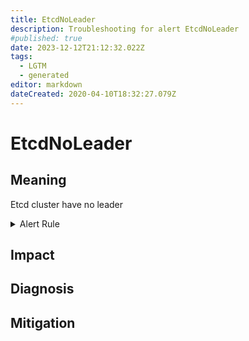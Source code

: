 ```yaml
---
title: EtcdNoLeader
description: Troubleshooting for alert EtcdNoLeader
#published: true
date: 2023-12-12T21:12:32.022Z
tags: 
  - LGTM
  - generated
editor: markdown
dateCreated: 2020-04-10T18:32:27.079Z
---
```


# EtcdNoLeader

## Meaning
[//]: # "Short paragraph that explains what the alert means"
Etcd cluster have no leader

<details>
  <summary>Alert Rule</summary>

{{% rule "etcd/etcd-internal.yml" "EtcdNoLeader" %}}

<!-- Rule when generated

```yaml
alert: EtcdNoLeader
expr: etcd_server_has_leader == 0
for: 0m
labels:
    severity: critical
annotations:
    summary: Etcd no Leader (instance {{ $labels.instance }})
    description: |-
        Etcd cluster have no leader
          VALUE = {{ $value }}
          LABELS = {{ $labels }}
    runbook: https://github.com/srerun/prometheus-alerts/blob/main/content/runbooks/etcd-internal/EtcdNoLeader.md

```

-->

</details>


## Impact
[//]: # "What could / will happen if the alert is not addressed"



## Diagnosis
[//]: # "Steps to take to identify the cause of the problem"



## Mitigation
[//]: # "The steps necessary to resolve the alert"
